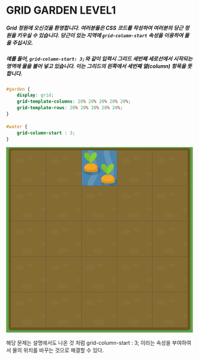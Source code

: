 # GRID GARDEN LEVEL1

##### Grid 정원에 오신것을 환영합니다. 여러분들은 CSS 코드를 작성하여 여러분의 당근 정원을 키우실 수 있습니다. 당근이 있는 지역에 `grid-column-start` 속성을 이용하여 물을 주십시오.

##### 예를 들어, `grid-column-start: 3;`와 같이 입력시 그리드 세번째 세로선에서 시작되는 영역에 물을 불어 넣고 있습니다. 이는 그리드의 왼쪽에서 세번째 열(column) 항목을 뜻합니다.

```css
#garden {
	display: grid;
	grid-template-columns: 20% 20% 20% 20% 20%;
	grid-template-rows: 20% 20% 20% 20% 20%;
}

#water {
	grid-column-start : 3;
}
```

![level1](.\assets\level1.png)

해당 문제는 설명에서도 나온 것 처럼 grid-column-start : 3; 이라는 속성을 부여하여서 물의 위치를 바꾸는 것으로 해결할 수 있다.